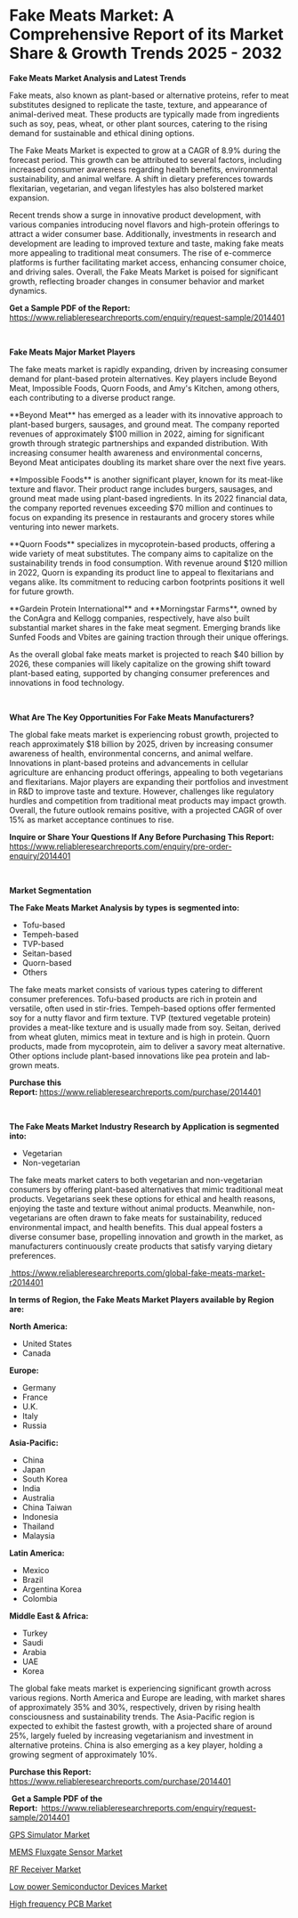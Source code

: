 <p><h1>Fake Meats Market: A Comprehensive Report of its Market Share & Growth Trends 2025 - 2032</h1></p><p><strong>Fake Meats Market Analysis and Latest Trends</strong></p>
<p><p>Fake meats, also known as plant-based or alternative proteins, refer to meat substitutes designed to replicate the taste, texture, and appearance of animal-derived meat. These products are typically made from ingredients such as soy, peas, wheat, or other plant sources, catering to the rising demand for sustainable and ethical dining options. </p><p>The Fake Meats Market is expected to grow at a CAGR of 8.9% during the forecast period. This growth can be attributed to several factors, including increased consumer awareness regarding health benefits, environmental sustainability, and animal welfare. A shift in dietary preferences towards flexitarian, vegetarian, and vegan lifestyles has also bolstered market expansion. </p><p>Recent trends show a surge in innovative product development, with various companies introducing novel flavors and high-protein offerings to attract a wider consumer base. Additionally, investments in research and development are leading to improved texture and taste, making fake meats more appealing to traditional meat consumers. The rise of e-commerce platforms is further facilitating market access, enhancing consumer choice, and driving sales. Overall, the Fake Meats Market is poised for significant growth, reflecting broader changes in consumer behavior and market dynamics.</p></p>
<p><strong>Get a Sample PDF of the Report:&nbsp;</strong> <a href="https://www.reliableresearchreports.com/enquiry/request-sample/2014401?utm_campaign=12&utm_medium=2&utm_source=Github&utm_content=ia&utm_term=17012025&utm_id=fake-meats">https://www.reliableresearchreports.com/enquiry/request-sample/2014401</a></p>
<p>&nbsp;</p>
<p><strong>Fake Meats Major Market Players</strong></p>
<p><p>The fake meats market is rapidly expanding, driven by increasing consumer demand for plant-based protein alternatives. Key players include Beyond Meat, Impossible Foods, Quorn Foods, and Amy's Kitchen, among others, each contributing to a diverse product range.</p><p>**Beyond Meat** has emerged as a leader with its innovative approach to plant-based burgers, sausages, and ground meat. The company reported revenues of approximately $100 million in 2022, aiming for significant growth through strategic partnerships and expanded distribution. With increasing consumer health awareness and environmental concerns, Beyond Meat anticipates doubling its market share over the next five years.</p><p>**Impossible Foods** is another significant player, known for its meat-like texture and flavor. Their product range includes burgers, sausages, and ground meat made using plant-based ingredients. In its 2022 financial data, the company reported revenues exceeding $70 million and continues to focus on expanding its presence in restaurants and grocery stores while venturing into newer markets.</p><p>**Quorn Foods** specializes in mycoprotein-based products, offering a wide variety of meat substitutes. The company aims to capitalize on the sustainability trends in food consumption. With revenue around $120 million in 2022, Quorn is expanding its product line to appeal to flexitarians and vegans alike. Its commitment to reducing carbon footprints positions it well for future growth.</p><p>**Gardein Protein International** and **Morningstar Farms**, owned by the ConAgra and Kellogg companies, respectively, have also built substantial market shares in the fake meat segment. Emerging brands like Sunfed Foods and Vbites are gaining traction through their unique offerings.</p><p>As the overall global fake meats market is projected to reach $40 billion by 2026, these companies will likely capitalize on the growing shift toward plant-based eating, supported by changing consumer preferences and innovations in food technology.</p></p>
<p>&nbsp;</p>
<p><strong>What Are The Key Opportunities For Fake Meats Manufacturers?</strong></p>
<p><p>The global fake meats market is experiencing robust growth, projected to reach approximately $18 billion by 2025, driven by increasing consumer awareness of health, environmental concerns, and animal welfare. Innovations in plant-based proteins and advancements in cellular agriculture are enhancing product offerings, appealing to both vegetarians and flexitarians. Major players are expanding their portfolios and investment in R&D to improve taste and texture. However, challenges like regulatory hurdles and competition from traditional meat products may impact growth. Overall, the future outlook remains positive, with a projected CAGR of over 15% as market acceptance continues to rise.</p></p>
<p><strong>Inquire or Share Your Questions If Any Before Purchasing This Report:</strong> <a href="https://www.reliableresearchreports.com/enquiry/pre-order-enquiry/2014401?utm_campaign=12&utm_medium=2&utm_source=Github&utm_content=ia&utm_term=17012025&utm_id=fake-meats">https://www.reliableresearchreports.com/enquiry/pre-order-enquiry/2014401</a></p>
<p>&nbsp;</p>
<p><strong>Market Segmentation</strong></p>
<p><strong>The Fake Meats Market Analysis by types is segmented into:</strong></p>
<p><ul><li>Tofu-based</li><li>Tempeh-based</li><li>TVP-based</li><li>Seitan-based</li><li>Quorn-based</li><li>Others</li></ul></p>
<p><p>The fake meats market consists of various types catering to different consumer preferences. Tofu-based products are rich in protein and versatile, often used in stir-fries. Tempeh-based options offer fermented soy for a nutty flavor and firm texture. TVP (textured vegetable protein) provides a meat-like texture and is usually made from soy. Seitan, derived from wheat gluten, mimics meat in texture and is high in protein. Quorn products, made from mycoprotein, aim to deliver a savory meat alternative. Other options include plant-based innovations like pea protein and lab-grown meats.</p></p>
<p><strong>Purchase this Report:&nbsp;</strong><a href="https://www.reliableresearchreports.com/purchase/2014401?utm_campaign=12&utm_medium=2&utm_source=Github&utm_content=ia&utm_term=17012025&utm_id=fake-meats">https://www.reliableresearchreports.com/purchase/2014401</a></p>
<p>&nbsp;</p>
<p><strong>The Fake Meats Market Industry Research by Application is segmented into:</strong></p>
<p><ul><li>Vegetarian</li><li>Non-vegetarian</li></ul></p>
<p><p>The fake meats market caters to both vegetarian and non-vegetarian consumers by offering plant-based alternatives that mimic traditional meat products. Vegetarians seek these options for ethical and health reasons, enjoying the taste and texture without animal products. Meanwhile, non-vegetarians are often drawn to fake meats for sustainability, reduced environmental impact, and health benefits. This dual appeal fosters a diverse consumer base, propelling innovation and growth in the market, as manufacturers continuously create products that satisfy varying dietary preferences.</p></p>
<p><a href="https://www.reliableresearchreports.com/global-fake-meats-market-r2014401?utm_campaign=12&utm_medium=2&utm_source=Github&utm_content=ia&utm_term=17012025&utm_id=fake-meats">&nbsp;https://www.reliableresearchreports.com/global-fake-meats-market-r2014401</a></p>
<p><strong>In terms of Region, the Fake Meats Market Players available by Region are:</strong></p>
<p>
    <p> <strong> North America: </strong>
        <ul>
            <li>United States</li>
            <li>Canada</li>
        </ul>
        </p> 
    <p> <strong> Europe: </strong>
        <ul>
            <li>Germany</li>
            <li>France</li>
            <li>U.K.</li>
            <li>Italy</li>
            <li>Russia</li>
        </ul>
        </p> 
    <p> <strong> Asia-Pacific: </strong>
        <ul>
            <li>China</li>
            <li>Japan</li>
            <li>South Korea</li>
            <li>India</li>
            <li>Australia</li>
            <li>China Taiwan</li>
            <li>Indonesia</li>
            <li>Thailand</li>
            <li>Malaysia</li>
        </ul>
        </p> 
    <p> <strong> Latin America: </strong>
        <ul>
            <li>Mexico</li>
            <li>Brazil</li>
            <li>Argentina Korea</li>
            <li>Colombia</li>
        </ul>
        </p> 
    <p> <strong> Middle East & Africa: </strong>
        <ul>
            <li>Turkey</li>
            <li>Saudi</li>
            <li>Arabia</li>
            <li>UAE</li>
            <li>Korea</li>
        </ul>
    </p>
    </p>
<p><p>The global fake meats market is experiencing significant growth across various regions. North America and Europe are leading, with market shares of approximately 35% and 30%, respectively, driven by rising health consciousness and sustainability trends. The Asia-Pacific region is expected to exhibit the fastest growth, with a projected share of around 25%, largely fueled by increasing vegetarianism and investment in alternative proteins. China is also emerging as a key player, holding a growing segment of approximately 10%.</p></p>
<p><strong>Purchase this Report: </strong><a href="https://www.reliableresearchreports.com/purchase/2014401?utm_campaign=12&utm_medium=2&utm_source=Github&utm_content=ia&utm_term=17012025&utm_id=fake-meats">https://www.reliableresearchreports.com/purchase/2014401</a></p>
<p>&nbsp;<strong>Get a Sample PDF of the Report:&nbsp;&nbsp;</strong><a href="https://www.reliableresearchreports.com/enquiry/request-sample/2014401?utm_campaign=12&utm_medium=2&utm_source=Github&utm_content=ia&utm_term=17012025&utm_id=fake-meats">https://www.reliableresearchreports.com/enquiry/request-sample/2014401</a></p>
<p><strong></strong></p>
<p><p><a href="https://github.com/yankimber90yankim/Market-Research-Report-List-1/blob/main/gps-simulator-market.md?utm_campaign=12&utm_medium=2&utm_source=Github&utm_content=ia&utm_term=17012025&utm_id=fake-meats">GPS Simulator Market</a></p><p><a href="https://github.com/edacruz6/Market-Research-Report-List-1/blob/main/mems-fluxgate-sensor-market.md?utm_campaign=12&utm_medium=2&utm_source=Github&utm_content=ia&utm_term=17012025&utm_id=fake-meats">MEMS Fluxgate Sensor Market</a></p><p><a href="https://github.com/GenaGaines34/Market-Research-Report-List-1/blob/main/rf-receiver-market.md?utm_campaign=12&utm_medium=2&utm_source=Github&utm_content=ia&utm_term=17012025&utm_id=fake-meats">RF Receiver Market</a></p><p><a href="https://github.com/princessbartram3/Market-Research-Report-List-1/blob/main/low-power-semiconductor-devices-market.md?utm_campaign=12&utm_medium=2&utm_source=Github&utm_content=ia&utm_term=17012025&utm_id=fake-meats">Low power Semiconductor Devices Market</a></p><p><a href="https://github.com/seanmcma708/Market-Research-Report-List-1/blob/main/high-frequency-pcb-market.md?utm_campaign=12&utm_medium=2&utm_source=Github&utm_content=ia&utm_term=17012025&utm_id=fake-meats">High frequency PCB Market</a></p></p>